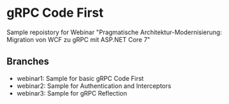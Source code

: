 # gRPC Code First

Sample repoistory for Webinar "Pragmatische Architektur-Modernisierung: Migration von WCF zu gRPC mit ASP.NET Core 7"

## Branches

- webinar1: Sample for basic gRPC Code First
- webinar2: Sample for Authentication and Interceptors
- webinar3: Sample for gRPC Reflection